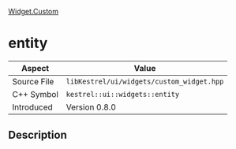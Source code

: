 [Widget.Custom](index)
# entity
| Aspect | Value |
| --- | --- |
| Source File | `libKestrel/ui/widgets/custom_widget.hpp` |
| C++ Symbol | `kestrel::ui::widgets::entity` |
| Introduced | Version 0.8.0 |
## Description

